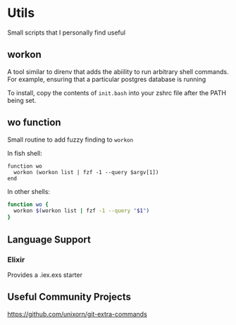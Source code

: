 # Utils

Small scripts that I personally find useful

## workon

A tool similar to direnv that adds the abiility to run arbitrary shell commands.
For example, ensuring that a particular postgres database is running

To install, copy the contents of `init.bash` into your zshrc file after the PATH being set.

## wo function
Small routine to add fuzzy finding to `workon`

In fish shell:
```fish
function wo
  workon (workon list | fzf -1 --query $argv[1])
end
```

In other shells:
```bash
function wo {
  workon $(workon list | fzf -1 --query "$1")
}
```

## Language Support

### Elixir

Provides a .iex.exs starter

## Useful Community Projects
https://github.com/unixorn/git-extra-commands
